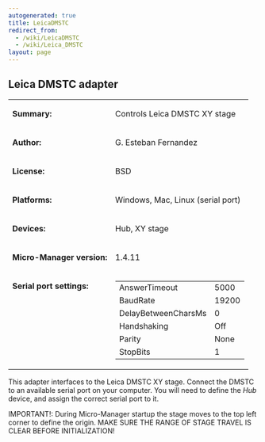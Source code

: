 ```yaml
---
autogenerated: true
title: LeicaDMSTC
redirect_from:
  - /wiki/LeicaDMSTC
  - /wiki/Leica_DMSTC
layout: page
---
```


## Leica DMSTC adapter

<table>
<tr>
<td markdown="1">

**Summary:**

</td>
<td markdown="1">

Controls Leica DMSTC XY stage

</td>
</tr>
<tr>
<td markdown="1">

**Author:**

</td>
<td markdown="1">

G. Esteban Fernandez

</td>
</tr>
<tr>
<td markdown="1">

**License:**

</td>
<td markdown="1">

BSD

</td>
</tr>
<tr>
<td markdown="1">

**Platforms:**

</td>
<td markdown="1">

Windows, Mac, Linux (serial port)

</td>
</tr>
<tr>
<td markdown="1">

**Devices:**

</td>
<td markdown="1">

Hub, XY stage

</td>
</tr>
<tr>
<td markdown="1">

**Micro-Manager version:**

</td>
<td markdown="1">

1.4.11

</td>
</tr>
<tr>
<td markdown="1" valign=top>

**Serial port settings:**

</td>
<td markdown="1" valign=top>

|                     |       |
|---------------------|-------|
| AnswerTimeout       | 5000  |
| BaudRate            | 19200 |
| DelayBetweenCharsMs | 0     |
| Handshaking         | Off   |
| Parity              | None  |
| StopBits            | 1     |

</td>
</tr>
</table>

This adapter interfaces to the Leica DMSTC XY stage. Connect the DMSTC
to an available serial port on your computer. You will need to define
the *Hub* device, and assign the correct serial port to it.

IMPORTANT!: During Micro-Manager startup the stage moves to the top left
corner to define the origin. MAKE SURE THE RANGE OF STAGE TRAVEL IS
CLEAR BEFORE INITIALIZATION!

